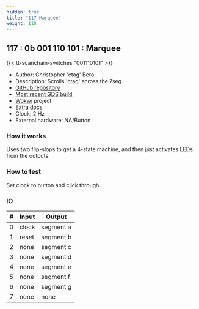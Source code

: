 ```yaml
---
hidden: true
title: "117 Marquee"
weight: 118
---
```


## 117 : 0b 001 110 101 : Marquee

{{< tt-scanchain-switches "001110101" >}}

* Author: Christopher 'ctag' Bero
* Description: Scrolls 'ctag' across the 7seg.
* [GitHub repository](https://github.com/ctag/tt02-submission-ctag)
* [Most recent GDS build](https://github.com/ctag/tt02-submission-ctag/actions/runs/3597568966)
* [Wokwi](https://wokwi.com/projects/349886696875098706) project
* [Extra docs]()
* Clock: 2 Hz
* External hardware: NA/Button



### How it works

Uses two flip-slops to get a 4-state machine, and then just activates LEDs from the outputs.

### How to test

Set clock to button and click through.

### IO

| # | Input        | Output       |
|---|--------------|--------------|
| 0 | clock  | segment a |
| 1 | reset  | segment b |
| 2 | none  | segment c |
| 3 | none  | segment d |
| 4 | none  | segment e |
| 5 | none  | segment f |
| 6 | none  | segment g |
| 7 | none  | none |
